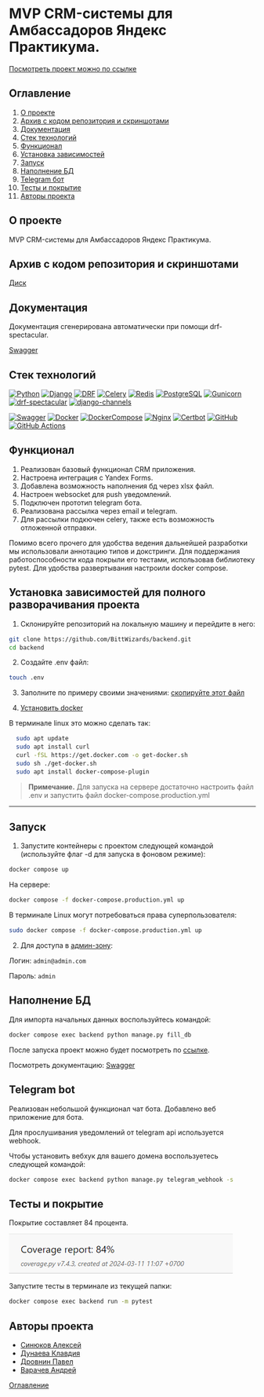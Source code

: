 # MVP CRM-системы для Амбассадоров Яндекс Практикума.
[Посмотреть проект можно по ссылке](https://ambassadors.sytes.net/)

## Оглавление <a id="contents"></a>
1. [О проекте](#about)
2. [Архив с кодом репозитория и скриншотами](#archive)
3. [Документация](#documentation)
4. [Стек технологий](#tools)
5. [Функционал](#functional)
6. [Установка зависимостей](#installation)
7. [Запуск](#start)
8. [Наполнение БД](#database)
9. [Telegram бот](#bot)
10. [Тесты и покрытие](#tests)
11. [Авторы проекта](#authors)


## О проекте <a id="about"></a>
MVP CRM-системы для Амбассадоров Яндекс Практикума.

## Архив с кодом репозитория и скриншотами <a id="archive"></a>

  [Диск](https://drive.google.com/drive/folders/1I5QRQc8Knz1CPwSR6HE3Q9DF2NiDPO0M)

## Документация <a id="documentation"></a>

Документация сгенерирована автоматически при помощи drf-spectacular.

[Swagger](https://ambassadors.sytes.net/api/docs/#/)

## Стек технологий <a id="tools"></a>

[![Python](https://img.shields.io/badge/Python-3.12-blue?style=for-the-badge&logo=Python)](https://www.python.org/)
[![Django](https://img.shields.io/badge/Django-%204.2-blue?style=for-the-badge&logo=django)](https://www.djangoproject.com/)
[![DRF](https://img.shields.io/badge/DjangoRESTFramework-%203.14.0-blue?style=for-the-badge&logo=django)](https://www.django-rest-framework.org/)
[![Celery](https://img.shields.io/badge/Celery-%205.3.6-blue?style=for-the-badge&logo=celery)](https://docs.celeryq.dev/en/stable/)
[![Redis](https://img.shields.io/badge/Redis-%205.0.1-blue?style=for-the-badge&logo=redis)](https://redis.io/)
[![PostgreSQL](https://img.shields.io/badge/PostgreSQL-%2016-blue?style=for-the-badge&logo=PostgreSQL)]([https://www.postgresql.org/])
[![Gunicorn](https://img.shields.io/badge/Gunicorn-%2020.1.0-blue?style=for-the-badge&logo=gunicorn)](https://gunicorn.org/)
[![drf-spectacular](https://img.shields.io/badge/drf--spectacular-0.27.0-blue?style=for-the-badge)](https://drf-spectacular.readthedocs.io/)
[![django-channels](https://img.shields.io/badge/django--channels-4.0.0-blue?style=for-the-badge)](https://channels.readthedocs.io/)

[![Swagger](https://img.shields.io/badge/Swagger-4A154B?style=for-the-badge&logo=swagger&logoColor=Black)](https://swagger.io/)
[![Docker](https://img.shields.io/badge/Docker-white?style=for-the-badge&logo=docker&logoColor=White)](https://www.docker.com/)
[![DockerCompose](https://img.shields.io/badge/Docker_Compose-34567C?style=for-the-badge&logo=docsdotrs&logoColor=White)](https://docs.docker.com/compose/)
[![Nginx](https://img.shields.io/badge/Nginx-009639?style=for-the-badge&logo=nginx&logoColor=white)](https://nginx.org/)
[![Certbot](https://img.shields.io/badge/certbot-003A70?style=for-the-badge&logo=letsencrypt&logoColor=white)](https://certbot.eff.org/)
[![GitHub](https://img.shields.io/badge/GitHub-100000?style=for-the-badge&logo=github&logoColor=white)](https://docs.github.com/ru)
[![GitHub Actions](https://img.shields.io/badge/GitHub_Actions-2088FF?style=for-the-badge&logo=github-actions&logoColor=white)](https://docs.github.com/en/actions)

## Функционал<a id="functional"></a>

1. Реализован базовый функционал CRM приложения.
2. Настроена интеграция с Yandex Forms.
3. Добавлена возможность наполнения бд через xlsx файл.
4. Настроен websocket для push уведомлений.
5. Подключен прототип telegram бота.
6. Реализована рассылка через email и telegram.
7. Для рассылки подкючен celery, также есть возможность отложенной отправки.

Помимо всего прочего для удобства ведения дальнейшей разработки мы использовали аннотацию типов и докстринги. 
Для поддержания работоспособности кода покрыли его тестами, использовав библиотеку pytest.
Для удобства развертывания настроили docker compose.

## Установка зависимостей для полного разворачивания проекта<a id="installation"></a>

1. Склонируйте репозиторий на локальную машину и перейдите в него:
  ```bash
  git clone https://github.com/BittWizards/backend.git
  cd backend
  ```

2. Создайте .env файл:
  ```bash
  touch .env
  ```

3. Заполните по примеру своими значениями:
  [скопируйте этот файл](.env.example)

4. [Установить docker](https://www.docker.com/get-started/)

  В терминале linux это можно сделать так:
  ````bash
    sudo apt update
    sudo apt install curl
    curl -fSL https://get.docker.com -o get-docker.sh
    sudo sh ./get-docker.sh
    sudo apt install docker-compose-plugin
  ````

> **Примечание.** Для запуска на сервере достаточно настроить файл .env и запустить файл docker-compose.production.yml
***

## Запуск <a id="start"></a>

1. Запустите контейнеры с проектом следующей командой (используйте флаг -d для запуска в фоновом режиме):
  ```bash
  docker compose up
  ```
На сервере:
  ```bash
  docker compose -f docker-compose.production.yml up
  ```
В терминале Linux могут потребоваться права суперпользователя:
  ```bash
  sudo docker compose -f docker-compose.production.yml up
  ```

2. Для доступа в [админ-зону](http://localhost:8000/admin/):

Логин: `admin@admin.com`

Пароль: `admin`

## Наполнение БД <a id="database"></a>

Для импорта начальных данных воспользуйтесь командой:
  ```bash
  docker compose exec backend python manage.py fill_db
  ```

После запуска проект можно будет посмотреть по [ссылке](http://localhost:8000/).

Посмотреть документацию:
[Swagger](http://localhost:8000/api/docs/)

## Telegram bot<a id="bot"></a>

Реализован небольшой функционал чат бота. Добавлено веб приложение для бота.

Для прослушивания уведомлений от telegram api используется webhook.

Чтобы установить вебхук для вашего домена воспользуетесь следующей командой:

```bash
docker compose exec backend python manage.py telegram_webhook -s
```


## Тесты и покрытие <a id="tests"></a>

Покрытие составляет 84 процента.

![Процент покрытия](backend/media/test_coverage.png)

Запустите тесты в терминале из текущей папки:

  ```bash
  docker compose exec backend run -m pytest
  ```

## Авторы проекта <a id="authors"></a>

- [Синюков Алексей](https://github.com/aleksey2299-1)
- [Дунаева Клавдия](https://github.com/KlavaD)
- [Дровнин Павел](https://github.com/pashpiter)
- [Варачев Андрей](https://github.com/Dartanyun)



[Оглавление](#contents)
